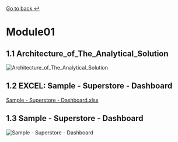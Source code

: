 [Go to back :leftwards_arrow_with_hook:](https://github.com/Kozub420/DE-101)

# Module01

## 1.1 Architecture_of_The_Analytical_Solution
![Architecture_of_The_Analytical_Solution](https://user-images.githubusercontent.com/89937872/141986876-9f98a6ef-83cf-41b2-816a-bf64b66b7c40.png)

## 1.2 EXCEL: Sample - Superstore - Dashboard
[Sample - Superstore - Dashboard.xlsx](https://github.com/Kozub420/DE-101/blob/main/Module1/Sample%20-%20Superstore%20-%20Dashboard.xlsx)

## 1.3 Sample - Superstore - Dashboard
![Sample - Superstore - Dashboard](https://user-images.githubusercontent.com/89937872/141986445-41874a21-b10c-4f26-8a2e-0c63680d956e.png)
